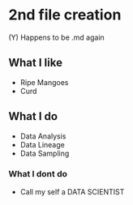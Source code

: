 # 2nd file creation 
(Y) Happens to be .md again

## What I like
* Ripe Mangoes
* Curd

## What I do
* Data Analysis
* Data Lineage
* Data Sampling

### What I dont do
* Call my self a DATA SCIENTIST
